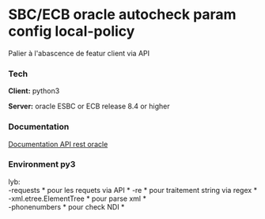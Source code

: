 
# SBC/ECB oracle autocheck param config local-policy

Palier à l'abascence de featur client via API 



### Tech 

**Client:** python3 

**Server:** oracle ESBC or ECB release 8.4 or higher

  
### Documentation

[Documentation API rest oracle](https://docs.oracle.com/en/industries/communications/session-border-controller/8.4.0/rest/index.html)

  
### Environment py3

lyb:   
   -requests              * pour les requets via API * 
   -re                    * pour traitement string via regex *  
   -xml.etree.ElementTree * pour parse xml *   
   -phonenumbers          * pour check NDI *  


  
  
